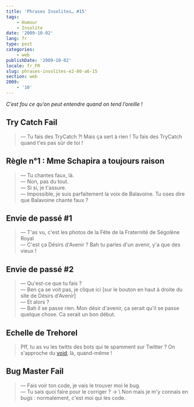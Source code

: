 ```yaml
---
title: 'Phrases Insolites… #15'
tags:
    - Humour
    - Insolite
date: '2009-10-02'
lang: fr
type: post
categories:
    - web
publishDate: '2009-10-02'
locale: fr_FR
slug: phrases-insolites-e2-80-a6-15
section: web
2009:
    - '10'
---
```


_C’est fou ce qu’on peut entendre quand on tend l’oreille&nbsp;!_

<!--more-->

## Try Catch Fail

> — Tu fais des TryCatch&nbsp;?! Mais ça sert à rien&nbsp;! Tu fais des TryCatch quand t'es pas sûr de toi&nbsp;!

## Règle n°1&nbsp;: Mme Schapira a toujours raison

> — Tu chantes faux, là.  
> — Non, pas du tout.  
> — Si si, je t'assure.  
> — Impossible, je suis parfaitement la voix de Balavoine. Tu oses dire que Balavoine chante faux&nbsp;?

## Envie de passé #1

> — T'as vu, c'est les photos de la Fête de la Fraternité de Ségolène Royal  
> — C'est ça Désirs d'Avenir&nbsp;? Bah tu parles d'un avenir, y'a que des vieux&nbsp;!

## Envie de passé #2

> — Qu'est-ce que tu fais&nbsp;?  
> — Ben ça se voit pas, je clique ici [sur le bouton en haut à droite du site de Désirs d'Avenir]  
> — Et alors&nbsp;?  
> — Bah il se passe rien. Mon désir d'avenir, ça serait qu'il se passe quelque chose. Ca serait un bon début.

## Echelle de Trehorel

> Pff, tu as vu les twitts des bots qui te spamment sur Twitter&nbsp;? On s'approche du [void](http://desencyclopedie.wikia.com/wiki/Echelle_Trehorel#Niveau_6T_code_.22Void.22), là, quand-même&nbsp;!

## Bug Master Fail

> — Fais voir ton code, je vais le trouver moi le bug.  
> — Tu sais quoi faire pour le corriger&nbsp;?
-> \ Non mais je m'y connais en bugs&nbsp;: normalement, c'est moi qui les code.
